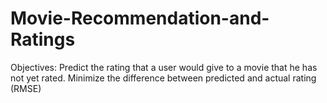 # Movie-Recommendation-and-Ratings

Objectives:
Predict the rating that a user would give to a movie that he has not yet rated.
Minimize the difference between predicted and actual rating (RMSE)
